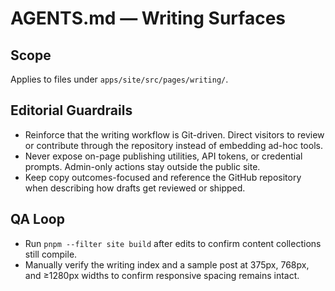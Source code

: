 # AGENTS.md — Writing Surfaces

## Scope
Applies to files under `apps/site/src/pages/writing/`.

## Editorial Guardrails
- Reinforce that the writing workflow is Git-driven. Direct visitors to review or contribute through the repository instead of embedding ad-hoc tools.
- Never expose on-page publishing utilities, API tokens, or credential prompts. Admin-only actions stay outside the public site.
- Keep copy outcomes-focused and reference the GitHub repository when describing how drafts get reviewed or shipped.

## QA Loop
- Run `pnpm --filter site build` after edits to confirm content collections still compile.
- Manually verify the writing index and a sample post at 375px, 768px, and ≥1280px widths to confirm responsive spacing remains intact.
